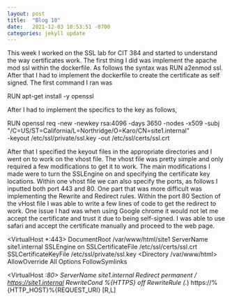 ```yaml
---
layout: post
title:  "Blog 10"
date:   2021-12-03 10:53:51 -0700
categories: jekyll update
---
```

This week I worked on the SSL lab for CIT 384 and started to understand the way certificates work. The first thing I did was implement the apache mod ssl within the dockerfile. As follows the syntax was RUN a2enmod ssl. After that I had to implement the dockerfile to create the certificate as self signed. The first command I ran was 

RUN apt-get install -y openssl

After I had to implement the specifics to the key as follows,

RUN openssl req -new -newkey rsa:4096 -days 3650 -nodes -x509 -subj \
    "/C=US/ST=California/L=Northridge/O=Karo/CN=site1.internal" \
    -keyout /etc/ssl/private/ssl.key -out /etc/ssl/certs/ssl.crt

After that I specified the keyout files in the appropriate directories and I went on to work on the vhost file. The vhost file was pretty simple and only required a few modifications to get it to work. The main modifications I made were to turn the SSLEngine on and specifying the certificate key locations. Within one vhost file we can also specify the ports, as follows I inputted both port 443 and 80. One part that was more difficult was implementing the Rewrite and Redirect rules. Within the port 80 Section of the vHost file I was able to write a few lines of code to get the redirect to work. One issue I had was when using Google chrome it would not let me accept the certificate and trust it due to being self-signed. I was able to use safari and accept the certificate manually and proceed to the web page. 

<VirtualHost *:443>
  DocumentRoot /var/www/html/site1
  ServerName site1.internal
  SSLEngine on
  SSLCertificateFile /etc/ssl/certs/ssl.crt
  SSLCertificateKeyFile /etc/ssl/private/ssl.key
  <Directory /var/www/html>
    AllowOverride All
    Options FollowSymlinks
  </Directory>

</VirtualHost>

<VirtualHost *:80>
  ServerName site1.internal
  Redirect permanent / https://site1.internal
  RewriteCond %{HTTPS} off
  RewriteRule (.*) https://%{HTTP_HOST}%{REQUEST_URI} [R,L]
</VirtualHost>
